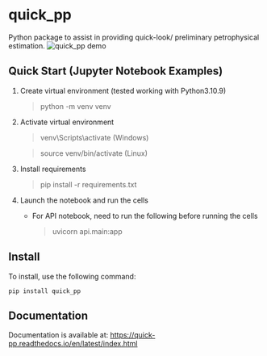 # quick_pp

Python package to assist in providing quick-look/ preliminary petrophysical estimation.
![quick_pp demo](docs/static/quick_pp_demo.gif)

## Quick Start (Jupyter Notebook Examples)
1. Create virtual environment (tested working with Python3.10.9)
    > python -m venv venv
2. Activate virtual environment
    > venv\Scripts\activate (Windows)

    > source venv/bin/activate (Linux)
3. Install requirements
    > pip install -r requirements.txt

4. Launch the notebook and run the cells
    - For API notebook, need to run the following before running the cells
        > uvicorn api.main:app

## Install
To install, use the following command:  
  
  `pip install quick_pp`

## Documentation
Documentation is available at:
<https://quick-pp.readthedocs.io/en/latest/index.html>

